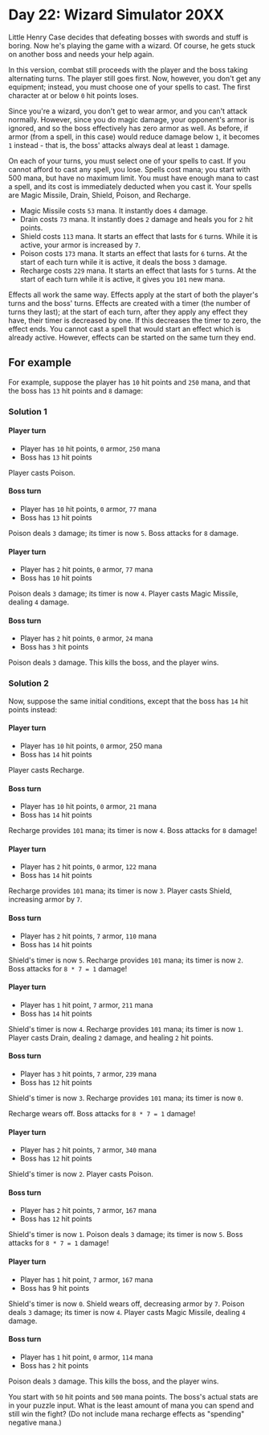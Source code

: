 # Day 22: Wizard Simulator 20XX

Little Henry Case decides that defeating bosses with swords and stuff is
boring. Now he's playing the game with a wizard. Of course, he gets stuck on
another boss and needs your help again.

In this version, combat still proceeds with the player and the boss taking
alternating turns. The player still goes first. Now, however, you don't get any
equipment; instead, you must choose one of your spells to cast. The first
character at or below `0` hit points loses.

Since you're a wizard, you don't get to wear armor, and you can't attack
normally. However, since you do magic damage, your opponent's armor is ignored,
and so the boss effectively has zero armor as well. As before, if armor (from a
spell, in this case) would reduce damage below `1`, it becomes `1` instead -
that is, the boss' attacks always deal at least `1` damage.

On each of your turns, you must select one of your spells to cast. If you
cannot afford to cast any spell, you lose. Spells cost mana; you start with 500
mana, but have no maximum limit. You must have enough mana to cast a spell, and
its cost is immediately deducted when you cast it. Your spells are Magic
Missile, Drain, Shield, Poison, and Recharge.

* Magic Missile costs `53` mana. It instantly does `4` damage.
* Drain costs `73` mana. It instantly does `2` damage and heals you for `2` hit
  points.
* Shield costs `113` mana. It starts an effect that lasts for `6` turns. While
  it is active, your armor is increased by `7`.
* Poison costs `173` mana. It starts an effect that lasts for `6` turns. At the
  start of each turn while it is active, it deals the boss `3` damage.
* Recharge costs `229` mana. It starts an effect that lasts for `5` turns. At
  the start of each turn while it is active, it gives you `101` new mana.

Effects all work the same way. Effects apply at the start of both the player's
turns and the boss' turns. Effects are created with a timer (the number of
turns they last); at the start of each turn, after they apply any effect they
have, their timer is decreased by one. If this decreases the timer to zero, the
effect ends. You cannot cast a spell that would start an effect which is
already active. However, effects can be started on the same turn they end.

## For example

For example, suppose the player has `10` hit points and `250` mana, and that
the boss has `13` hit points and `8` damage:

### Solution 1

#### Player turn

* Player has `10` hit points, `0` armor, `250` mana
* Boss has `13` hit points

Player casts Poison.

#### Boss turn

* Player has `10` hit points, `0` armor, `77` mana
* Boss has `13` hit points

Poison deals `3` damage; its timer is now `5`.
Boss attacks for `8` damage.

#### Player turn

* Player has `2` hit points, `0` armor, `77` mana
* Boss has `10` hit points

Poison deals `3` damage; its timer is now `4`.
Player casts Magic Missile, dealing `4` damage.

#### Boss turn

* Player has `2` hit points, `0` armor, `24` mana
* Boss has `3` hit points

Poison deals `3` damage. This kills the boss, and the player wins.

### Solution 2

Now, suppose the same initial conditions, except that the boss has `14` hit points instead:

#### Player turn

* Player has `10` hit points, `0`  armor, 250 mana
* Boss has `14` hit points

Player casts Recharge.

#### Boss turn

* Player has `10` hit points, `0` armor, `21` mana
* Boss has `14` hit points

Recharge provides `101` mana; its timer is now `4`.
Boss attacks for `8` damage!

#### Player turn

* Player has `2` hit points, `0` armor, `122` mana
* Boss has `14` hit points

Recharge provides `101` mana; its timer is now `3`.
Player casts Shield, increasing armor by `7`.

#### Boss turn

* Player has `2` hit points, `7` armor, `110` mana
* Boss has `14` hit points

Shield's timer is now `5`.
Recharge provides `101` mana; its timer is now `2`.
Boss attacks for `8 * 7 = 1` damage!

#### Player turn

* Player has `1` hit point, `7` armor, `211` mana
* Boss has `14` hit points

Shield's timer is now `4`.
Recharge provides `101` mana; its timer is now `1`.
Player casts Drain, dealing `2` damage, and healing `2` hit points.

#### Boss turn

* Player has `3` hit points, `7` armor, `239` mana
* Boss has `12` hit points

Shield's timer is now `3`.
Recharge provides `101` mana; its timer is now `0`.

Recharge wears off.
Boss attacks for `8 * 7 = 1` damage!

#### Player turn

* Player has `2` hit points, `7` armor, `340` mana
* Boss has `12` hit points

Shield's timer is now `2`.
Player casts Poison.

#### Boss turn

* Player has `2` hit points, `7` armor, `167` mana
* Boss has `12` hit points

Shield's timer is now `1`.
Poison deals `3` damage; its timer is now `5`.
Boss attacks for `8 * 7 = 1` damage!

#### Player turn

* Player has `1` hit point, `7` armor, `167` mana
* Boss has 9 hit points

Shield's timer is now `0`.
Shield wears off, decreasing armor by `7`.
Poison deals `3` damage; its timer is now `4`.
Player casts Magic Missile, dealing `4` damage.

#### Boss turn

* Player has `1` hit point, `0` armor, `114` mana
* Boss has `2` hit points

Poison deals `3` damage. This kills the boss, and the player wins.

You start with `50` hit points and `500` mana points. The boss's actual stats
are in your puzzle input. What is the least amount of mana you can spend and
still win the fight? (Do not include mana recharge effects as "spending"
negative mana.)

